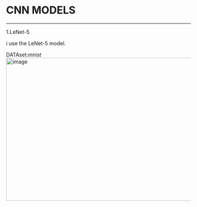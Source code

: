 # CNN MODELS
-------------------------------------
1.LeNet-5

i use the LeNet-5 model.

DATAset:*mnist*
<img width="1189" height="390" alt="image" src="https://github.com/user-attachments/assets/7227b41c-6adf-4ccb-87e4-db44a1dee1b8" />
